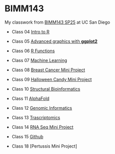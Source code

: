 # BIMM143
My classwork from [BIMM143 SP25](https://allxxx008.github.io/bimm143_github/) at UC San Diego

- Class 04 [Intro to R]()

- Class 05 [Advanced graphics with **ggplot2**](https://github.com/allxxx008/bimm143_github/blob/main/class5ggplot/class5ggplot.md)

- Class 06 [R Functions](class6functions/class6functions.md)
  
- Class 07 [Machine Learning](https://github.com/allxxx008/bimm143_github/blob/main/class07machinelearning/class7.md)
  
- Class 08 [Breast Cancer Mini Project]()

- Class 09 [Halloween Candy Mini Project]()

- Class 10 [Structural Bioinformatics]()

- Class 11 [AlphaFold]()

- Class 12 [Genomic Informatics]()

- Class 13 [Trascriptomics]()

- Class 14 [RNA Seq Mini Project]()

- Class 15 [Github]()

- Class 18 [Pertussis Mini Project]
